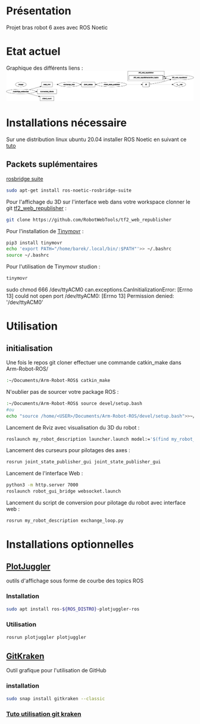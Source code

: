 # Présentation

Projet bras robot 6 axes avec ROS Noetic

# Etat actuel
Graphique des différents liens :
![plot](./Documentation/rosgraph_250421.png)


# Installations nécessaire

Sur une distribution linux ubuntu 20.04 installer ROS Noetic en suivant ce [tuto](http://wiki.ros.org/noetic/Installation/Ubuntu)

## Packets suplémentaires

[rosbridge suite](http://wiki.ros.org/rosbridge_suite)

```bash
sudo apt-get install ros-noetic-rosbridge-suite
```

Pour l'affichage du 3D sur l'interface web dans votre workspace clonner le git [tf2_web_republisher](http://wiki.ros.org/tf2_web_republisher) :
```bash
git clone https://github.com/RobotWebTools/tf2_web_republisher
```


Pour l'installation de [Tinymovr](https://tinymovr.readthedocs.io/en/latest/) :
```bash
pip3 install tinymovr
echo 'export PATH="/home/barek/.local/bin/:$PATH"'>> ~/.bashrc
source ~/.bashrc
```

Pour l'utilisation de Tinymovr studion :
```bash
tinymovr
```

sudo chmod 666 /dev/ttyACM0 
can.exceptions.CanInitializationError: [Errno 13] could not open port /dev/ttyACM0: [Errno 13] Permission denied: '/dev/ttyACM0'

# Utilisation
## initialisation
Une fois le repos git cloner effectuer une commande catkin_make dans Arm-Robot-ROS/
```bash
:~/Documents/Arm-Robot-ROS$ catkin_make
```
N'oublier pas de sourcer votre package ROS  :
```bash
:~/Documents/Arm-Robot-ROS$ source devel/setup.bash
#ou
echo "source /home/<USER>/Documents/Arm-Robot-ROS/devel/setup.bash">>~/.bashr
```


Lancement de Rviz avec visualisation du 3D du robot :
```bash
roslaunch my_robot_description launcher.launch model:='$(find my_robot_description)/urdf/little_fat.urdf'
```
Lancement des curseurs pour pilotages des axes :
```bash
rosrun joint_state_publisher_gui joint_state_publisher_gui
```

Lancement de l'interface Web :
```bash
python3 -m http.server 7000
roslaunch robot_gui_bridge websocket.launch 
```
Lancement du script de conversion pour pilotage du robot avec interface web :

```bash
rosrun my_robot_description exchange_loop.py 
```


# Installations optionnelles

## [PlotJuggler](https://github.com/facontidavide/PlotJuggler)
outils d'affichage sous forme de courbe des topics ROS 
### Installation
```bash
sudo apt install ros-${ROS_DISTRO}-plotjuggler-ros
```
### Utilisation
```bash
rosrun plotjuggler plotjuggler
```
## [GitKraken](https://www.gitkraken.com/)

Outil grafique pour l'utilisation de GitHub
### installation
```bash
sudo snap install gitkraken --classic
```
### [Tuto utilisation git kraken](https://www.gitkraken.com/learn/git/tutorials)